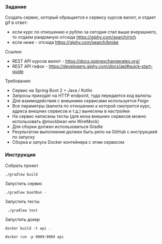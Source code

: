 ### Задание

Создать сервис, который обращается к сервису курсов валют, и отдает gif в ответ:
- если курс по отношению к рублю за сегодня стал выше вчерашнего, то отдаем рандомную отсюда https://giphy.com/search/rich
- если ниже - отсюда https://giphy.com/search/broke

Ссылки:
- REST API курсов валют - https://docs.openexchangerates.org/
- REST API гифок - https://developers.giphy.com/docs/api#quick-start-guide

Требования: 
- Сервис на Spring Boot 2 + Java / Kotlin
- Запросы приходят на HTTP endpoint, туда передается код валюты
- Для взаимодействия с внешними сервисами используется Feign
- Все параметры (валюта по отношению к которой смотрится курс, адреса внешних сервисов и т.д.) вынесены в настройки
- На сервис написаны тесты (для мока внешних сервисов можно использовать @mockbean или WireMock)
- Для сборки должен использоваться Gradle
- Результатом выполнения должен быть репо на GitHub с инструкцией по запуску
- Сборка и запуск Docker контейнера с этим сервисом


### Инструкция

Собрать проект
```
./gradlew build 
```



Запустить сервис
```
./gradlew bootRun - 
```


Запустить тесты

``` 
 ./gradlew test
```


Запустить докер

```
docker build -t api .

docker run -p 9009:9009 api
```


